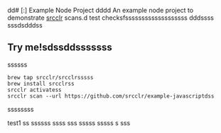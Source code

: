 dd# [:] Example Node Project
dddd
An example node project to demonstrate [srcclr](https://www.srsscclr.com) scans.d test checksfsssssssssssssssssss dddssss
sssdsdddss
## Try me!sdssddsssssss
ssssss
```sssssss
brew tap srcclr/srcclrsssss
brew install srcclrss
srcclr activatess
srcclr scan --url https://github.com/srcclr/example-javascriptdss
```
ssssssss

test1
ss
ssssss
ssss
sss
sssss
sssss
s
sss
